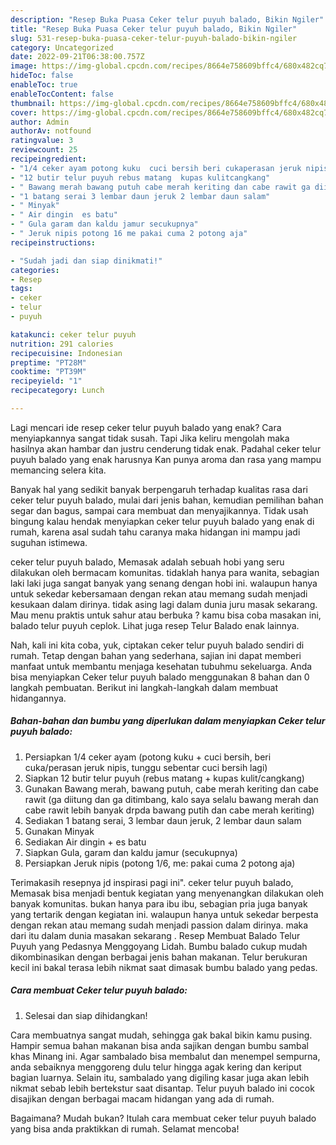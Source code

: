 ```yaml
---
description: "Resep Buka Puasa Ceker telur puyuh balado, Bikin Ngiler"
title: "Resep Buka Puasa Ceker telur puyuh balado, Bikin Ngiler"
slug: 531-resep-buka-puasa-ceker-telur-puyuh-balado-bikin-ngiler
category: Uncategorized
date: 2022-09-21T06:38:00.757Z
image: https://img-global.cpcdn.com/recipes/8664e758609bffc4/680x482cq70/ceker-telur-puyuh-balado-foto-resep-utama.jpg
hideToc: false
enableToc: true
enableTocContent: false
thumbnail: https://img-global.cpcdn.com/recipes/8664e758609bffc4/680x482cq70/ceker-telur-puyuh-balado-foto-resep-utama.jpg
cover: https://img-global.cpcdn.com/recipes/8664e758609bffc4/680x482cq70/ceker-telur-puyuh-balado-foto-resep-utama.jpg
author: Admin
authorAv: notfound
ratingvalue: 3
reviewcount: 25
recipeingredient:
- "1/4 ceker ayam potong kuku  cuci bersih beri cukaperasan jeruk nipis tunggu sebentar cuci bersih lagi"
- "12 butir telur puyuh rebus matang  kupas kulitcangkang"
- " Bawang merah bawang putuh cabe merah keriting dan cabe rawit ga diitung dan ga ditimbang kalo saya selalu bawang merah dan cabe rawit lebih banyak drpda bawang putih dan cabe merah keriting"
- "1 batang serai 3 lembar daun jeruk 2 lembar daun salam"
- " Minyak"
- " Air dingin  es batu"
- " Gula garam dan kaldu jamur secukupnya"
- " Jeruk nipis potong 16 me pakai cuma 2 potong aja"
recipeinstructions:

- "Sudah jadi dan siap dinikmati!"
categories:
- Resep
tags:
- ceker
- telur
- puyuh

katakunci: ceker telur puyuh 
nutrition: 291 calories
recipecuisine: Indonesian
preptime: "PT28M"
cooktime: "PT39M"
recipeyield: "1"
recipecategory: Lunch

---
```



Lagi mencari ide resep ceker telur puyuh balado yang enak? Cara menyiapkannya sangat tidak susah. Tapi Jika keliru mengolah maka hasilnya akan hambar dan justru cenderung tidak enak. Padahal ceker telur puyuh balado yang enak harusnya Kan punya aroma dan rasa yang mampu memancing selera kita.


Banyak hal yang sedikit banyak berpengaruh terhadap kualitas rasa dari ceker telur puyuh balado, mulai dari jenis bahan, kemudian pemilihan bahan segar dan bagus, sampai cara membuat dan menyajikannya. Tidak usah bingung kalau hendak menyiapkan ceker telur puyuh balado yang enak di rumah, karena asal sudah tahu caranya maka hidangan ini mampu jadi suguhan istimewa.

ceker telur puyuh balado, Memasak adalah sebuah hobi yang seru dilakukan oleh bermacam komunitas. tidaklah hanya para wanita, sebagian laki laki juga sangat banyak yang senang dengan hobi ini. walaupun hanya untuk sekedar kebersamaan dengan rekan atau memang sudah menjadi kesukaan dalam dirinya. tidak asing lagi dalam dunia juru masak sekarang. Mau menu praktis untuk sahur atau berbuka ? kamu bisa coba masakan ini, balado telur puyuh ceplok. Lihat juga resep Telur Balado enak lainnya.


Nah, kali ini kita coba, yuk, ciptakan ceker telur puyuh balado sendiri di rumah. Tetap dengan bahan yang sederhana, sajian ini dapat memberi manfaat untuk membantu menjaga kesehatan tubuhmu sekeluarga. Anda bisa menyiapkan Ceker telur puyuh balado menggunakan 8 bahan dan 0 langkah pembuatan. Berikut ini langkah-langkah dalam membuat hidangannya.

<!--inarticleads1-->

##### Bahan-bahan dan bumbu yang diperlukan dalam menyiapkan Ceker telur puyuh balado:

1. Persiapkan 1/4 ceker ayam (potong kuku + cuci bersih, beri cuka/perasan jeruk nipis, tunggu sebentar cuci bersih lagi)
1. Siapkan 12 butir telur puyuh (rebus matang + kupas kulit/cangkang)
1. Gunakan  Bawang merah, bawang putuh, cabe merah keriting dan cabe rawit (ga diitung dan ga ditimbang, kalo saya selalu bawang merah dan cabe rawit lebih banyak drpda bawang putih dan cabe merah keriting)
1. Sediakan 1 batang serai, 3 lembar daun jeruk, 2 lembar daun salam
1. Gunakan  Minyak
1. Sediakan  Air dingin + es batu
1. Siapkan  Gula, garam dan kaldu jamur (secukupnya)
1. Persiapkan  Jeruk nipis (potong 1/6, me: pakai cuma 2 potong aja)


Terimakasih resepnya jd inspirasi pagi ini&#34;. ceker telur puyuh balado, Memasak bisa menjadi bentuk kegiatan yang menyenangkan dilakukan oleh banyak komunitas. bukan hanya para ibu ibu, sebagian pria juga banyak yang tertarik dengan kegiatan ini. walaupun hanya untuk sekedar berpesta dengan rekan atau memang sudah menjadi passion dalam dirinya. maka dari itu dalam dunia masakan sekarang . Resep Membuat Balado Telur Puyuh yang Pedasnya Menggoyang Lidah. Bumbu balado cukup mudah dikombinasikan dengan berbagai jenis bahan makanan. Telur berukuran kecil ini bakal terasa lebih nikmat saat dimasak bumbu balado yang pedas. 

<!--inarticleads2-->

##### Cara membuat Ceker telur puyuh balado:


1. Selesai dan siap dihidangkan!

Cara membuatnya sangat mudah, sehingga gak bakal bikin kamu pusing. Hampir semua bahan makanan bisa anda sajikan dengan bumbu sambal khas Minang ini. Agar sambalado bisa membalut dan menempel sempurna, anda sebaiknya menggoreng dulu telur hingga agak kering dan keriput bagian luarnya. Selain itu, sambalado yang digiling kasar juga akan lebih nikmat sebab lebih bertekstur saat disantap. Telur puyuh balado ini cocok disajikan dengan berbagai macam hidangan yang ada di rumah. 

Bagaimana? Mudah bukan? Itulah cara membuat ceker telur puyuh balado yang bisa anda praktikkan di rumah. Selamat mencoba!
